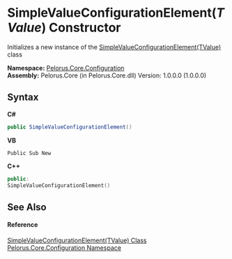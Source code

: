 # SimpleValueConfigurationElement(*TValue*) Constructor 
 

Initializes a new instance of the <a href="28B2486D">SimpleValueConfigurationElement(TValue)</a> class

**Namespace:**&nbsp;<a href="74405DDA">Pelorus.Core.Configuration</a><br />**Assembly:**&nbsp;Pelorus.Core (in Pelorus.Core.dll) Version: 1.0.0.0 (1.0.0.0)

## Syntax

**C#**<br />
``` C#
public SimpleValueConfigurationElement()
```

**VB**<br />
``` VB
Public Sub New
```

**C++**<br />
``` C++
public:
SimpleValueConfigurationElement()
```


## See Also


#### Reference
<a href="28B2486D">SimpleValueConfigurationElement(TValue) Class</a><br /><a href="74405DDA">Pelorus.Core.Configuration Namespace</a><br />
